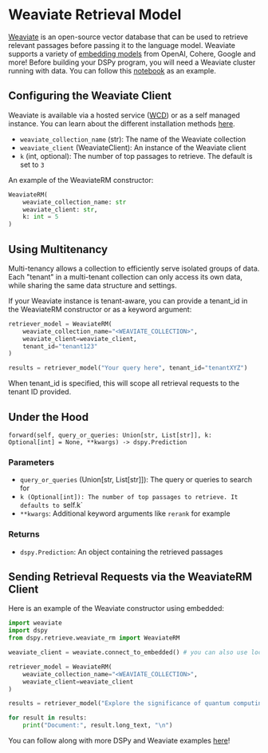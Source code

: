 # Weaviate Retrieval Model
[Weaviate](https://weaviate.io/) is an open-source vector database that can be used to retrieve relevant passages before passing it to the language model. Weaviate supports a variety of [embedding models](https://weaviate.io/developers/weaviate/model-providers) from OpenAI, Cohere, Google and more! Before building your DSPy program, you will need a Weaviate cluster running with data. You can follow this [notebook](https://github.com/weaviate/recipes/blob/main/integrations/llm-frameworks/dspy/Weaviate-Import.ipynb) as an example.


## Configuring the Weaviate Client
Weaviate is available via a hosted service ([WCD](https://console.weaviate.cloud/)) or as a self managed instance. You can learn about the different installation methods [here](https://weaviate.io/developers/weaviate/installation#installation-methods).

* `weaviate_collection_name` (str): The name of the Weaviate collection
* `weaviate_client` (WeaviateClient): An instance of the Weaviate client
* `k` (int, optional): The number of top passages to retrieve. The default is set to `3`

An example of the WeaviateRM constructor:

```python
WeaviateRM(
    weaviate_collection_name: str
    weaviate_client: str,
    k: int = 5
)
```

## Using Multitenancy
Multi-tenancy allows a collection to efficiently serve isolated groups of data. Each "tenant" in a multi-tenant collection can only access its own data, while sharing the same data structure and settings.

If your Weaviate instance is tenant-aware, you can provide a tenant_id in the WeaviateRM constructor or as a keyword argument:

```python
retriever_model = WeaviateRM(
    weaviate_collection_name="<WEAVIATE_COLLECTION>",
    weaviate_client=weaviate_client,
    tenant_id="tenant123"
)

results = retriever_model("Your query here", tenant_id="tenantXYZ")
```
When tenant_id is specified, this will scope all retrieval requests to the tenant ID provided.

## Under the Hood

`forward(self, query_or_queries: Union[str, List[str]], k: Optional[int] = None, **kwargs) -> dspy.Prediction`

### Parameters
* `query_or_queries` (Union[str, List[str]]): The query or queries to search for
* `k (Optional[int]): The number of top passages to retrieve. It defaults to `self.k`
*  `**kwargs`: Additional keyword arguments like `rerank` for example

### Returns
* `dspy.Prediction`: An object containing the retrieved passages


## Sending Retrieval Requests via the WeaviateRM Client

Here is an example of the Weaviate constructor using embedded:

```python
import weaviate
import dspy
from dspy.retrieve.weaviate_rm import WeaviateRM

weaviate_client = weaviate.connect_to_embedded() # you can also use local or WCD

retriever_model = WeaviateRM(
    weaviate_collection_name="<WEAVIATE_COLLECTION>",
    weaviate_client=weaviate_client
)

results = retriever_model("Explore the significance of quantum computing", k=5)

for result in results:
    print("Document:", result.long_text, "\n")
```

You can follow along with more DSPy and Weaviate examples [here](https://weaviate.io/developers/integrations/llm-frameworks/dspy)!
